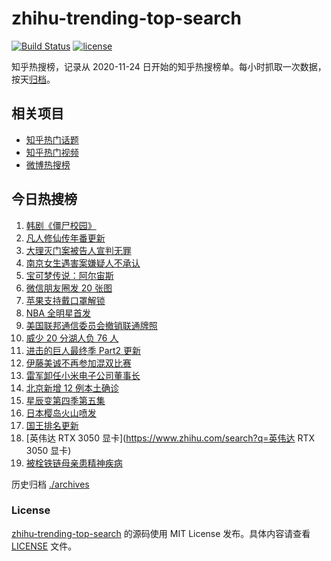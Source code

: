 # zhihu-trending-top-search

[![Build Status](https://github.com/justjavac/zhihu-trending-top-search/workflows/ci/badge.svg?branch=main)](https://github.com/justjavac/zhihu-trending-top-search/actions)
[![license](https://img.shields.io/github/license/justjavac/zhihu-trending-top-search)](https://github.com/justjavac/zhihu-trending-top-search/blob/main/LICENSE)

知乎热搜榜，记录从 2020-11-24 日开始的知乎热搜榜单。每小时抓取一次数据，按天[归档](./archives)。

## 相关项目

- [知乎热门话题](https://github.com/justjavac/zhihu-trending-hot-questions)
- [知乎热门视频](https://github.com/justjavac/zhihu-trending-hot-video)
- [微博热搜榜](https://github.com/justjavac/weibo-trending-hot-search)

## 今日热搜榜

<!-- BEGIN -->
<!-- 最后更新时间 Sun Jan 30 2022 03:10:11 GMT+0800 (China Standard Time) -->

1. [韩剧《僵尸校园》](https://www.zhihu.com/search?q=僵尸校园)
1. [凡人修仙传年番更新](https://www.zhihu.com/search?q=凡人修仙传)
1. [大理灭门案被告人宣判无罪](https://www.zhihu.com/search?q=大理灭门案)
1. [南京女生遇害案嫌疑人不承认](https://www.zhihu.com/search?q=南京女生遇害案)
1. [宝可梦传说：阿尔宙斯](https://www.zhihu.com/search?q=阿尔宙斯)
1. [微信朋友圈发 20 张图](https://www.zhihu.com/search?q=微信更新)
1. [苹果支持戴口罩解锁](https://www.zhihu.com/search?q=苹果支持戴口罩解锁)
1. [NBA 全明星首发](https://www.zhihu.com/search?q=全明星)
1. [美国联邦通信委员会撤销联通牌照](https://www.zhihu.com/search?q=美国联邦通信委员会撤销联通牌照)
1. [威少 20 分湖人负 76 人](https://www.zhihu.com/search?q=湖人)
1. [进击的巨人最终季 Part2 更新](https://www.zhihu.com/search?q=进击的巨人)
1. [伊藤美诚不再参加混双比赛](https://www.zhihu.com/search?q=伊藤美诚)
1. [雷军卸任小米电子公司董事长](https://www.zhihu.com/search?q=雷军)
1. [北京新增 12 例本土确诊](https://www.zhihu.com/search?q=北京新增)
1. [星辰变第四季第五集](https://www.zhihu.com/search?q=星辰变)
1. [日本樱岛火山喷发](https://www.zhihu.com/search?q=日本樱岛火山喷发)
1. [国王排名更新](https://www.zhihu.com/search?q=国王排名)
1. [英伟达 RTX 3050 显卡](https://www.zhihu.com/search?q=英伟达 RTX 3050 显卡)
1. [被栓铁链母亲患精神疾病](https://www.zhihu.com/search?q=被栓铁链母亲患精神疾病)

<!-- END -->

历史归档 [./archives](./archives)

### License

[zhihu-trending-top-search](https://github.com/justjavac/zhihu-trending-top-search)
的源码使用 MIT License 发布。具体内容请查看 [LICENSE](./LICENSE) 文件。
